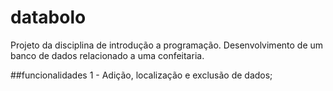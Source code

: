 # databolo
Projeto da disciplina de introdução a programação. Desenvolvimento de um banco de dados relacionado a uma confeitaria.

##funcionalidades
1 - Adição, localização e exclusão de dados;
